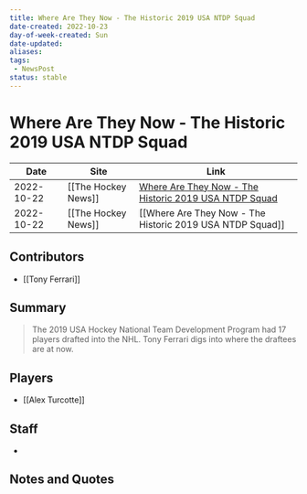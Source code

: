 ```yaml
---
title: Where Are They Now - The Historic 2019 USA NTDP Squad
date-created: 2022-10-23
day-of-week-created: Sun
date-updated: 
aliases: 
tags:
 - NewsPost
status: stable
---
```


# Where Are They Now - The Historic 2019 USA NTDP Squad

| Date       | Site                | Link                                                                                                                                                                                                                    |
| ---------- | ------------------- | ----------------------------------------------------------------------------------------------------------------------------------------------------------------------------------------------------------------------- |
| 2022-10-22 | [[The Hockey News]] | [Where Are They Now - The Historic 2019 USA NTDP Squad](https://thehockeynews.com/news/where-are-they-now-the-historic-2019-usa-ntdp-squad#:~:text=early%20last%20season.-,ALEX%20TURCOTTE,-%2C%20C%2C%20LOS%20ANGELES) |
| 2022-10-22 | [[The Hockey News]] | [[Where Are They Now - The Historic 2019 USA NTDP Squad]]                                                                                                                                                               |

## Contributors
- [[Tony Ferrari]]


## Summary
> The 2019 USA Hockey National Team Development Program had 17 players drafted into the NHL. Tony Ferrari digs into where the draftees are at now.


## Players
- [[Alex Turcotte]]


## Staff
- 


## Notes and Quotes
> 

